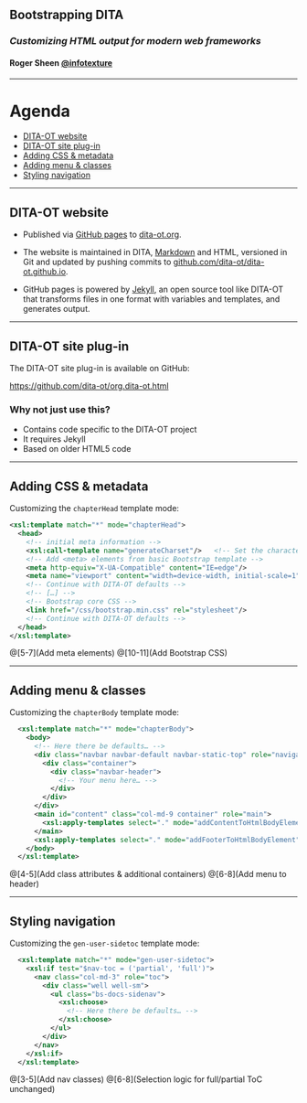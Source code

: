 ## Bootstrapping DITA

### _Customizing HTML output for modern web frameworks_

#### Roger Sheen [@infotexture](https://twitter.com/infotexture)

---

<i class="fa fa-sitemap fa-5x pull-right muted"></i>

# Agenda

<!-- 
Web developers often use CSS frameworks, HTML5 boilerplate or component libraries like Bootstrap or Foundation to quickly build robust, responsive sites. With custom HTML plug-ins, DITA-OT can be extended to produce HTML5 output that makes use of these common templates so that generated documents can build on existing front-end solutions.

This talk will outline the process, using the DITA-OT project website at dita-ot.org as an example.
-->

<!-- MarkdownTOC autolink="true" bracket="round" depth="1" -->

- [DITA-OT website](#dita-ot-website)
- [DITA-OT site plug-in](#dita-ot-site-plug-in)
- [Adding CSS & metadata](#adding-css--metadata)
- [Adding menu & classes](#adding-menu--classes)
- [Styling navigation](#styling-navigation)

<!-- /MarkdownTOC -->

---

## DITA-OT website

* Published via [GitHub pages][1] to [dita-ot.org][3]. 

* The website is maintained in DITA, [Markdown][6] and HTML, versioned in Git and updated by pushing commits to [github.com/dita-ot/dita-ot.github.io][4].

* GitHub pages is powered by [Jekyll][5], an open source tool like DITA-OT that   transforms files in one format with variables and templates, and generates output.

[1]:  https://pages.github.com
[2]:  http://dita-ot.github.io
[3]:  http://www.dita-ot.org
[4]:  https://github.com/dita-ot/dita-ot.github.io
[5]:  http://jekyllrb.com "Jekyll • Simple, blog-aware, static sites"
[6]:  http://daringfireball.net/projects/markdown/

---

## DITA-OT site plug-in

The DITA-OT site plug-in is available on GitHub:

<https://github.com/dita-ot/org.dita-ot.html>

### Why not just use this? <!-- .element: class="fragment" -->

* Contains code specific to the DITA-OT project <!-- .element: class="fragment" -->
* It requires Jekyll <!-- .element: class="fragment" -->
* Based on older HTML5 code <!-- .element: class="fragment" -->

---

## Adding CSS & metadata

Customizing the `chapterHead` template mode:

```xml
<xsl:template match="*" mode="chapterHead">
  <head>
    <!-- initial meta information -->
    <xsl:call-template name="generateCharset"/>   <!-- Set the character set to UTF-8 -->
    <!-- Add <meta> elements from basic Bootstrap template -->
    <meta http-equiv="X-UA-Compatible" content="IE=edge"/>
    <meta name="viewport" content="width=device-width, initial-scale=1"/>
    <!-- Continue with DITA-OT defaults -->
    <!-- […] -->
    <!-- Bootstrap core CSS -->
    <link href="/css/bootstrap.min.css" rel="stylesheet"/>
    <!-- Continue with DITA-OT defaults -->
  </head>
</xsl:template>
```
@[5-7](Add meta elements)
@[10-11](Add Bootstrap CSS)

---

## Adding menu & classes

Customizing the `chapterBody` template mode:

```xml
  <xsl:template match="*" mode="chapterBody">
    <body>
      <!-- Here there be defaults… -->
      <div class="navbar navbar-default navbar-static-top" role="navigation">
        <div class="container">
          <div class="navbar-header">
            <!-- Your menu here… -->
          </div>
        </div>
      </div>
      <main id="content" class="col-md-9 container" role="main">
        <xsl:apply-templates select="." mode="addContentToHtmlBodyElement"/>
      </main>
      <xsl:apply-templates select="." mode="addFooterToHtmlBodyElement"/>
    </body>
  </xsl:template>
```
@[4-5](Add class attributes & additional containers)
@[6-8](Add menu to header)

---

## Styling navigation

Customizing the `gen-user-sidetoc` template mode:

```xml
  <xsl:template match="*" mode="gen-user-sidetoc">
    <xsl:if test="$nav-toc = ('partial', 'full')">
      <nav class="col-md-3" role="toc">
        <div class="well well-sm">
          <ul class="bs-docs-sidenav">
            <xsl:choose>
              <!-- Here there be defaults… -->
            </xsl:choose>
          </ul>
        </div>
      </nav>
    </xsl:if>
  </xsl:template>
```
@[3-5](Add nav classes)
@[6-8](Selection logic for full/partial ToC unchanged)

